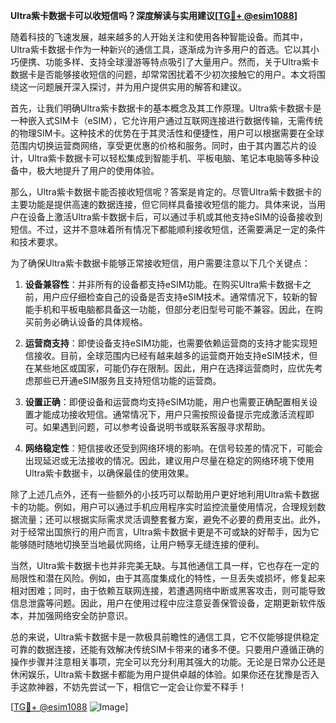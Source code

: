 **Ultra紫卡数据卡可以收短信吗？深度解读与实用建议[[TG💪+ @esim1088](https://t.me/s/esim1088)]**

随着科技的飞速发展，越来越多的人开始关注和使用各种智能设备。而其中，Ultra紫卡数据卡作为一种新兴的通信工具，逐渐成为许多用户的首选。它以其小巧便携、功能多样、支持全球漫游等特点吸引了大量用户。然而，关于Ultra紫卡数据卡是否能够接收短信的问题，却常常困扰着不少初次接触它的用户。本文将围绕这一问题展开深入探讨，并为用户提供实用的解答和建议。

首先，让我们明确Ultra紫卡数据卡的基本概念及其工作原理。Ultra紫卡数据卡是一种嵌入式SIM卡（eSIM），它允许用户通过互联网连接进行数据传输，无需传统的物理SIM卡。这种技术的优势在于其灵活性和便捷性，用户可以根据需要在全球范围内切换运营商网络，享受更优惠的价格和服务。同时，由于其内置芯片的设计，Ultra紫卡数据卡可以轻松集成到智能手机、平板电脑、笔记本电脑等多种设备中，极大地提升了用户的使用体验。

那么，Ultra紫卡数据卡能否接收短信呢？答案是肯定的。尽管Ultra紫卡数据卡的主要功能是提供高速的数据连接，但它同样具备接收短信的能力。具体来说，当用户在设备上激活Ultra紫卡数据卡后，可以通过手机或其他支持eSIM的设备接收到短信。不过，这并不意味着所有情况下都能顺利接收短信，还需要满足一定的条件和技术要求。

为了确保Ultra紫卡数据卡能够正常接收短信，用户需要注意以下几个关键点：

1. **设备兼容性**：并非所有的设备都支持eSIM功能。在购买Ultra紫卡数据卡之前，用户应仔细检查自己的设备是否支持eSIM技术。通常情况下，较新的智能手机和平板电脑都具备这一功能，但部分老旧型号可能不兼容。因此，在购买前务必确认设备的具体规格。

2. **运营商支持**：即使设备支持eSIM功能，也需要依赖运营商的支持才能实现短信接收。目前，全球范围内已经有越来越多的运营商开始支持eSIM技术，但在某些地区或国家，可能仍存在限制。因此，用户在选择运营商时，应优先考虑那些已开通eSIM服务且支持短信功能的运营商。

3. **设置正确**：即便设备和运营商均支持eSIM功能，用户也需要正确配置相关设置才能成功接收短信。通常情况下，用户只需按照设备提示完成激活流程即可。如果遇到问题，可以参考设备说明书或联系客服寻求帮助。

4. **网络稳定性**：短信接收还受到网络环境的影响。在信号较差的情况下，可能会出现延迟或无法接收的情况。因此，建议用户尽量在稳定的网络环境下使用Ultra紫卡数据卡，以确保最佳的使用效果。

除了上述几点外，还有一些额外的小技巧可以帮助用户更好地利用Ultra紫卡数据卡的功能。例如，用户可以通过手机应用程序实时监控流量使用情况，合理规划数据流量；还可以根据实际需求灵活调整套餐方案，避免不必要的费用支出。此外，对于经常出国旅行的用户而言，Ultra紫卡数据卡更是不可或缺的好帮手，因为它能够随时随地切换至当地最优网络，让用户畅享无缝连接的便利。

当然，Ultra紫卡数据卡也并非完美无缺。与其他通信工具一样，它也存在一定的局限性和潜在风险。例如，由于其高度集成化的特性，一旦丢失或损坏，修复起来相对困难；同时，由于依赖互联网连接，若遭遇网络中断或黑客攻击，则可能导致信息泄露等问题。因此，用户在使用过程中应注意妥善保管设备，定期更新软件版本，并加强网络安全防护意识。

总的来说，Ultra紫卡数据卡是一款极具前瞻性的通信工具，它不仅能够提供稳定可靠的数据连接，还能有效解决传统SIM卡带来的诸多不便。只要用户遵循正确的操作步骤并注意相关事项，完全可以充分利用其强大的功能。无论是日常办公还是休闲娱乐，Ultra紫卡数据卡都能为用户提供卓越的体验。如果你还在犹豫是否入手这款神器，不妨先尝试一下，相信它一定会让你爱不释手！

[[TG💪+ @esim1088](https://t.me/s/esim1088) ![Image](https://i.postimg.cc/4NQfJmqS/Snipaste-2025-05-13-00-14-12.png)]